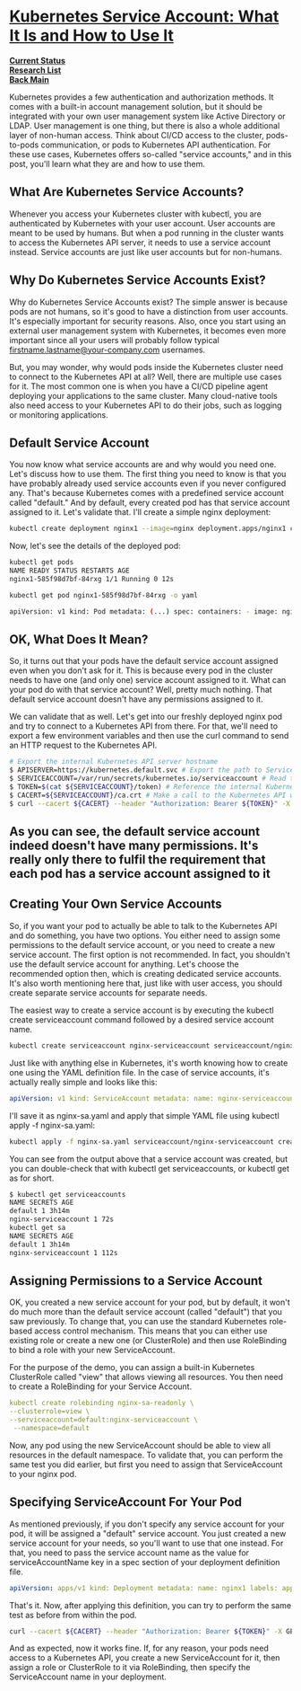 # **[Kubernetes Service Account: What It Is and How to Use It](https://www.loft.sh/blog/kubernetes-service-account-what-it-is-and-how-to-use-it)**

**[Current Status](../../../../development/status/weekly/current_status.md)**\
**[Research List](../../../../research/research_list.md)**\
**[Back Main](../../../../README.md)**

Kubernetes provides a few authentication and authorization methods. It comes with a built-in account management solution, but it should be integrated with your own user management system like Active Directory or LDAP. User management is one thing, but there is also a whole additional layer of non-human access. Think about CI/CD access to the cluster, pods-to-pods communication, or pods to Kubernetes API authentication. For these use cases, Kubernetes offers so-called "service accounts," and in this post, you'll learn what they are and how to use them.

## What Are Kubernetes Service Accounts?

Whenever you access your Kubernetes cluster with kubectl, you are authenticated by Kubernetes with your user account. User accounts are meant to be used by humans. But when a pod running in the cluster wants to access the Kubernetes API server, it needs to use a service account instead. Service accounts are just like user accounts but for non-humans.

## Why Do Kubernetes Service Accounts Exist?

Why do Kubernetes Service Accounts exist? The simple answer is because pods are not humans, so it's good to have a distinction from user accounts. It's especially important for security reasons. Also, once you start using an external user management system with Kubernetes, it becomes even more important since all your users will probably follow typical <firstname.lastname@your-company.com> usernames.

But, you may wonder, why would pods inside the Kubernetes cluster need to connect to the Kubernetes API at all? Well, there are multiple use cases for it. The most common one is when you have a CI/CD pipeline agent deploying your applications to the same cluster. Many cloud-native tools also need access to your Kubernetes API to do their jobs, such as logging or monitoring applications.

## Default Service Account

You now know what service accounts are and why would you need one. Let's discuss how to use them. The first thing you need to know is that you have probably already used service accounts even if you never configured any. That's because Kubernetes comes with a predefined service account called "default." And by default, every created pod has that service account assigned to it. Let's validate that. I'll create a simple nginx deployment:

```bash
kubectl create deployment nginx1 --image=nginx deployment.apps/nginx1 created 
```

Now, let's see the details of the deployed pod:

```bash
kubectl get pods 
NAME READY STATUS RESTARTS AGE 
nginx1-585f98d7bf-84rxg 1/1 Running 0 12s 

kubectl get pod nginx1-585f98d7bf-84rxg -o yaml 

apiVersion: v1 kind: Pod metadata: (...) spec: containers: - image: nginx (...) serviceAccount: default serviceAccountName: default
```

## OK, What Does It Mean?

So, it turns out that your pods have the default service account assigned even when you don't ask for it. This is because every pod in the cluster needs to have one (and only one) service account assigned to it. What can your pod do with that service account? Well, pretty much nothing. That default service account doesn't have any permissions assigned to it.

We can validate that as well. Let's get into our freshly deployed nginx pod and try to connect to a Kubernetes API from there. For that, we'll need to export a few environment variables and then use the curl command to send an HTTP request to the Kubernetes API.

```bash
# Export the internal Kubernetes API server hostname 
$ APISERVER=https://kubernetes.default.svc # Export the path to ServiceAccount mount directory 
$ SERVICEACCOUNT=/var/run/secrets/kubernetes.io/serviceaccount # Read the ServiceAccount bearer token 
$ TOKEN=$(cat ${SERVICEACCOUNT}/token) # Reference the internal Kubernetes certificate authority (CA) 
$ CACERT=${SERVICEACCOUNT}/ca.crt # Make a call to the Kubernetes API with TOKEN 
$ curl --cacert ${CACERT} --header "Authorization: Bearer ${TOKEN}" -X GET ${APISERVER}/api/v1/namespaces/default/pods { "kind": "Status", "apiVersion": "v1", "metadata": {}, "status": "Failure", "message": "pods is forbidden: User \"system:serviceaccount:default:default\" cannot list resource \"pods\" in API group \"\" in the namespace \"default\"", "reason": "Forbidden", "details": { "kind": "pods" }, "code": 403 }#
```

## As you can see, the default service account indeed doesn't have many permissions. It's really only there to fulfil the requirement that each pod has a service account assigned to it

## Creating Your Own Service Accounts

So, if you want your pod to actually be able to talk to the Kubernetes API and do something, you have two options. You either need to assign some permissions to the default service account, or you need to create a new service account. The first option is not recommended. In fact, you shouldn't use the default service account for anything. Let's choose the recommended option then, which is creating dedicated service accounts. It's also worth mentioning here that, just like with user access, you should create separate service accounts for separate needs.

The easiest way to create a service account is by executing the kubectl create serviceaccount command followed by a desired service account name.

```bash
kubectl create serviceaccount nginx-serviceaccount serviceaccount/nginx-serviceaccount created 
```

Just like with anything else in Kubernetes, it's worth knowing how to create one using the YAML definition file. In the case of service accounts, it's actually really simple and looks like this:

```yaml
apiVersion: v1 kind: ServiceAccount metadata: name: nginx-serviceaccount 
```

I'll save it as nginx-sa.yaml and apply that simple YAML file using kubectl apply -f nginx-sa.yaml:

```bash
kubectl apply -f nginx-sa.yaml serviceaccount/nginx-serviceaccount created
```

You can see from the output above that a service account was created, but you can double-check that with kubectl get serviceaccounts, or kubectl get as for short.

```bash
$ kubectl get serviceaccounts 
NAME SECRETS AGE 
default 1 3h14m 
nginx-serviceaccount 1 72s 
kubectl get sa 
NAME SECRETS AGE 
default 1 3h14m 
nginx-serviceaccount 1 112s 
```

## Assigning Permissions to a Service Account

OK, you created a new service account for your pod, but by default, it won't do much more than the default service account (called "default") that you saw previously. To change that, you can use the standard Kubernetes role-based access control mechanism. This means that you can either use existing role or create a new one (or ClusterRole) and then use RoleBinding to bind a role with your new ServiceAccount.

For the purpose of the demo, you can assign a built-in Kubernetes ClusterRole called "view" that allows viewing all resources. You then need to create a RoleBinding for your Service Account.

```yaml
kubectl create rolebinding nginx-sa-readonly \ 
--clusterrole=view \ 
--serviceaccount=default:nginx-serviceaccount \
 --namespace=default 
```

Now, any pod using the new ServiceAccount should be able to view all resources in the default namespace. To validate that, you can perform the same test you did earlier, but first you need to assign that ServiceAccount to your nginx pod.

## Specifying ServiceAccount For Your Pod

As mentioned previously, if you don't specify any service account for your pod, it will be assigned a "default" service account. You just created a new service account for your needs, so you'll want to use that one instead. For that, you need to pass the service account name as the value for serviceAccountName key in a spec section of your deployment definition file.

```yaml
apiVersion: apps/v1 kind: Deployment metadata: name: nginx1 labels: app: nginx1 spec: replicas: 2 selector: matchLabels: app: nginx1 template: metadata: labels: app: nginx1 spec: serviceAccountName: nginx-serviceaccount containers: - name: nginx1 image: nginx ports: - containerPort: 80
```

That's it. Now, after applying this definition, you can try to perform the same test as before from within the pod.

```bash
curl --cacert ${CACERT} --header "Authorization: Bearer ${TOKEN}" -X GET ${APISERVER}/api/v1/namespaces/default/pods { "kind": "PodList", "apiVersion": "v1", "metadata": { "resourceVersion": "52233" }, "items": [ { "metadata": { "name": "nginx1-65448895f9-5j6b6", "generateName": "nginx1-65448895f9-", "namespace": "default", "uid": "b09bfa93-a388-4cd9-9495-131f620613d0", "resourceVersion": "49536", (...) 
```

And as expected, now it works fine. If, for any reason, your pods need access to a Kubernetes API, you create a new ServiceAccount for it, then assign a role or ClusterRole to it via RoleBinding, then specify the ServiceAccount name in your deployment.
